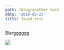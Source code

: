 ```yaml
---
path: /blog/another test
date: '2018-05-25'
title: Javad test
---
```

Blargggggg

![](/assets/img_0296.png)
